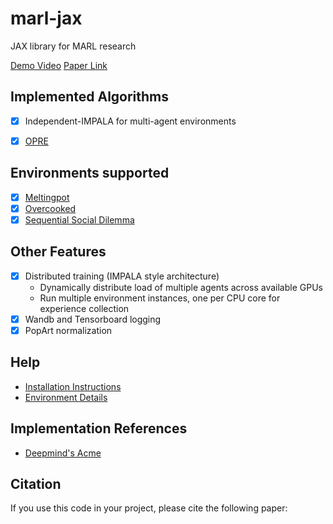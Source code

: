 # marl-jax
JAX library for MARL research

[Demo Video](https://youtu.be/WQVQXPIUZxk)
[Paper Link]()

## Implemented Algorithms
- [x] Independent-IMPALA for multi-agent environments
- [x] [OPRE](https://www.deepmind.com/publications/options-as-responses-grounding-behavioural-hierarchies-in-multi-agent-rl)


## Environments supported
- [x] [Meltingpot](https://github.com/deepmind/meltingpot/)
- [x] [Overcooked](https://github.com/HumanCompatibleAI/overcooked_ai)
- [x] [Sequential Social Dilemma](https://github.com/eugenevinitsky/sequential_social_dilemma_games)

## Other Features
- [x] Distributed training (IMPALA style architecture)
  - Dynamically distribute load of multiple agents across available GPUs
  - Run multiple environment instances, one per CPU core for experience collection
- [x] Wandb and Tensorboard logging
- [x] PopArt normalization

## Help
- [Installation Instructions](installation.md)
- [Environment Details](environments.md)

## Implementation References
- [Deepmind's Acme](https://github.com/deepmind/acme/)

## Citation

If you use this code in your project, please cite the following paper:
```bibtex

```